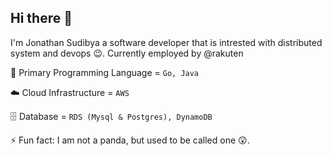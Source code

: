 ## Hi there 👋

I'm Jonathan Sudibya a software developer that is intrested with distributed system and devops 😉. Currently employed by @rakuten

💬 Primary Programming Language = `Go, Java`

☁️ Cloud Infrastructure         = `AWS`

🗄️ Database                     = `RDS (Mysql & Postgres), DynamoDB`

⚡ Fun fact: I am not a panda, but used to be called one 😲.

<!--
**JonathanSudibya/JonathanSudibya** is a ✨ _special_ ✨ repository because its `README.md` (this file) appears on your GitHub profile.

Here are some ideas to get you started:

- 🔭 I’m currently working on ...
- 🌱 I’m currently learning ...
- 👯 I’m looking to collaborate on ...
- 🤔 I’m looking for help with ...
- 💬 Ask me about ...
- 📫 How to reach me: ...
- 😄 Pronouns: ...
- ⚡ Fun fact: ...
-->
